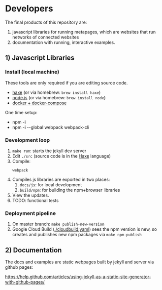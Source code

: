 # Developers

The final products of this repository are:

1. javascript libraries for running metapages, which are websites that run networks of connected websites
2. documentation with running, interactive examples.

## 1) Javascript Libraries

### Install (local machine)

These tools are only required if you are editing source code. 

- [haxe](https://haxe.org/download/) (or via homebrew: `brew install haxe`)
- [node.js](https://nodejs.org/en/download/) (or via homebrew: `brew install node`)
- [docker + docker-compose](https://docs.docker.com/compose/install/)

One time setup:

- npm -i
- npm -i --global webpack webpack-cli

### Development loop

1. `make run`: starts the jekyll dev server
2. Edit `./src` (source code is in the [Haxe](https://haxe.org/manual/target-javascript-getting-started.html) language)
3. Compile:
    ```
    webpack
    ```
4. Compiles js libraries are exported in two places:
    1. `docs/js`: for local development
    2. `build/npm`: for building the npm+browser libraries
5. View the updates.
6. TODO: functional tests

### Deployment pipeline

1. On master branch: ```make publish-new-version```
2. Google Cloud Build ([./cloudbuild.yaml](./cloudbuild.yaml)) sees the npm version is new, so creates and publishes new npm packages via `make npm-publish`

## 2) Documentation

The docs and examples are static webpages built by jekyll and server via github pages:

https://help.github.com/articles/using-jekyll-as-a-static-site-generator-with-github-pages/
